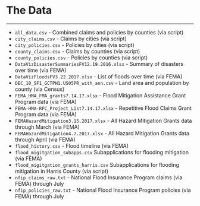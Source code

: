 # The Data

----

* `all_data.csv` - Combined claims and policies by counties (via script)
* `city_claims.csv` - Claims by cities (via script)
* `city_policies.csv` - Policies by cities (via script)
* `county_claims.csv` - Claims by counties (via script)
* `county_policies.csv` - Policies by counties (via script)
* `DataVizDisasterSummariesFV12.19.2016.xlsx` - Summary of disasters over time (via FEMA)
* `DataVizFloodsFV3.22.2017.xlsx` - List of floods over time (via FEMA)
* `DEC_10_SF1_GCTPH1.US05PR_with_ann.csv` - Land area and population by county (via Census)
* `FEMA_HMA_FMA_grants7.14.17.xlsx` - Flood Mitigation Assistance Grant Program data (via FEMA)
* `FEMA-HMA-RFC_Project_List7.14.17.xlsx` - Repetitive Flood Claims Grant Program data (via FEMA)
* `FEMAHazardMitigation3.15.2017.xlsx` - All Hazard Mitigation Grants data through March (via FEMA)
* `FEMAHazardMitigation4.7.2017.xlsx` - All Hazard Mitigation Grants data through April (via FEMA)
* `flood_history.csv` - Flood timeline (via FEMA)
* `flood_migitgation_subapps.csv` Subapplications for flooding mitigation (via FEMA)
* `flood_migitgation_grants_harris.csv` Subapplications for flooding mitigation in Harris County (via script)
* `nfip_claims_raw.txt` - National Flood Insurance Program claims (via FEMA) through July
* `nfip_policies_raw.txt` - National Flood Insurance Program policies (via FEMA) through July